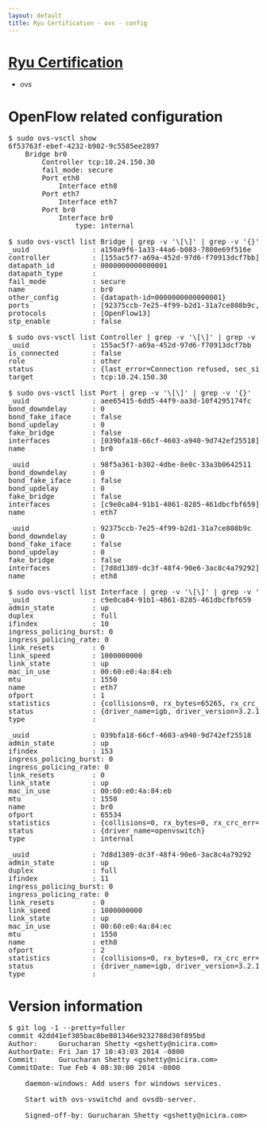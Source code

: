 ```yaml
---
layout: default
title: Ryu Certification - ovs - config
---
```

# [Ryu Certification](http://osrg.github.io/ryu/certification.html)
* ovs 

# OpenFlow related configuration
<pre>
$ sudo ovs-vsctl show
6f53763f-ebef-4232-b902-9c5585ee2897
    Bridge br0
        Controller tcp:10.24.150.30
        fail_mode: secure
        Port eth8
            Interface eth8
        Port eth7
            Interface eth7
        Port br0
            Interface br0
                type: internal

$ sudo ovs-vsctl list Bridge | grep -v '\[\]' | grep -v '{}'
_uuid               : a150a9f6-1a33-44a6-b083-7800e69f516e
controller          : [155ac5f7-a69a-452d-97d6-f70913dcf7bb]
datapath_id         : 0000000000000001
datapath_type       : 
fail_mode           : secure
name                : br0
other_config        : {datapath-id=0000000000000001}
ports               : [92375ccb-7e25-4f99-b2d1-31a7ce808b9c, 98f5a361-b302-4dbe-8e0c-33a3b0642511, aee65415-6dd5-44f9-aa3d-10f4295174fc]
protocols           : [OpenFlow13]
stp_enable          : false

$ sudo ovs-vsctl list Controller | grep -v '\[\]' | grep -v '{}'
_uuid               : 155ac5f7-a69a-452d-97d6-f70913dcf7bb
is_connected        : false
role                : other
status              : {last_error=Connection refused, sec_since_connect=352, sec_since_disconnect=0, state=BACKOFF}
target              : tcp:10.24.150.30

$ sudo ovs-vsctl list Port | grep -v '\[\]' | grep -v '{}'
_uuid               : aee65415-6dd5-44f9-aa3d-10f4295174fc
bond_downdelay      : 0
bond_fake_iface     : false
bond_updelay        : 0
fake_bridge         : false
interfaces          : [039bfa18-66cf-4603-a940-9d742ef25518]
name                : br0

_uuid               : 98f5a361-b302-4dbe-8e0c-33a3b0642511
bond_downdelay      : 0
bond_fake_iface     : false
bond_updelay        : 0
fake_bridge         : false
interfaces          : [c9e0ca84-91b1-4861-8285-461dbcfbf659]
name                : eth7

_uuid               : 92375ccb-7e25-4f99-b2d1-31a7ce808b9c
bond_downdelay      : 0
bond_fake_iface     : false
bond_updelay        : 0
fake_bridge         : false
interfaces          : [7d8d1389-dc3f-48f4-90e6-3ac8c4a79292]
name                : eth8

$ sudo ovs-vsctl list Interface | grep -v '\[\]' | grep -v '{}'
_uuid               : c9e0ca84-91b1-4861-8285-461dbcfbf659
admin_state         : up
duplex              : full
ifindex             : 10
ingress_policing_burst: 0
ingress_policing_rate: 0
link_resets         : 0
link_speed          : 1000000000
link_state          : up
mac_in_use          : 00:60:e0:4a:84:eb
mtu                 : 1550
name                : eth7
ofport              : 1
statistics          : {collisions=0, rx_bytes=65265, rx_crc_err=0, rx_dropped=0, rx_errors=0, rx_frame_err=0, rx_over_err=0, rx_packets=660, tx_bytes=0, tx_dropped=0, tx_errors=0, tx_packets=0}
status              : {driver_name=igb, driver_version=3.2.10-k, firmware_version=3.10-0}
type                : 

_uuid               : 039bfa18-66cf-4603-a940-9d742ef25518
admin_state         : up
ifindex             : 153
ingress_policing_burst: 0
ingress_policing_rate: 0
link_resets         : 0
link_state          : up
mac_in_use          : 00:60:e0:4a:84:eb
mtu                 : 1550
name                : br0
ofport              : 65534
statistics          : {collisions=0, rx_bytes=0, rx_crc_err=0, rx_dropped=0, rx_errors=0, rx_frame_err=0, rx_over_err=0, rx_packets=0, tx_bytes=0, tx_dropped=0, tx_errors=0, tx_packets=0}
status              : {driver_name=openvswitch}
type                : internal

_uuid               : 7d8d1389-dc3f-48f4-90e6-3ac8c4a79292
admin_state         : up
duplex              : full
ifindex             : 11
ingress_policing_burst: 0
ingress_policing_rate: 0
link_resets         : 0
link_speed          : 1000000000
link_state          : up
mac_in_use          : 00:60:e0:4a:84:ec
mtu                 : 1550
name                : eth8
ofport              : 2
statistics          : {collisions=0, rx_bytes=0, rx_crc_err=0, rx_dropped=0, rx_errors=0, rx_frame_err=0, rx_over_err=0, rx_packets=0, tx_bytes=20536, tx_dropped=0, tx_errors=0, tx_packets=220}
status              : {driver_name=igb, driver_version=3.2.10-k, firmware_version=3.10-0}
type                : 
</pre>

# Version information
<pre>
$ git log -1 --pretty=fuller
commit 42dd41ef305bac8be801346e9232788d30f895bd
Author:     Gurucharan Shetty &lt;gshetty@nicira.com&gt;
AuthorDate: Fri Jan 17 10:43:03 2014 -0800
Commit:     Gurucharan Shetty &lt;gshetty@nicira.com&gt;
CommitDate: Tue Feb 4 08:30:00 2014 -0800

    daemon-windows: Add users for windows services.
    
    Start with ovs-vswitchd and ovsdb-server.
    
    Signed-off-by: Gurucharan Shetty &lt;gshetty@nicira.com&gt;
</pre>
